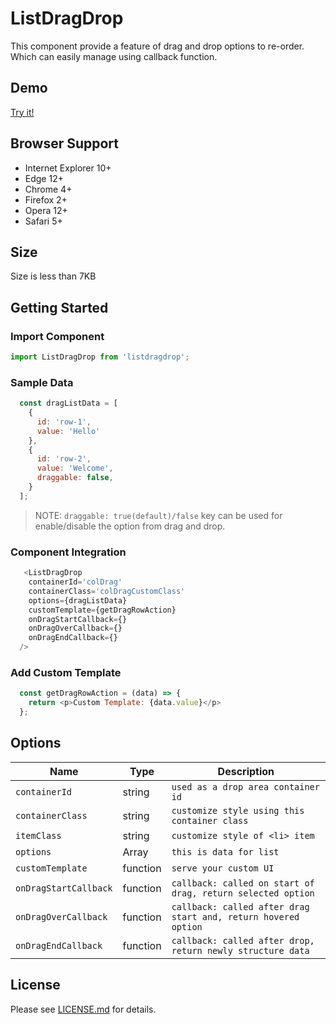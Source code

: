 
# ListDragDrop

This component provide a feature of drag and drop options to re-order. Which can easily manage using callback function.

## Demo

[Try it!](https://jitendra-pathak.github.io/react-drag-drop-demo/)


## Browser Support

- Internet Explorer  10+
- Edge 12+
- Chrome 4+
- Firefox 2+
- Opera 12+
- Safari 5+

## Size 

Size is less than 7KB

## Getting Started

### Import Component

```js
import ListDragDrop from 'listdragdrop';
```


### Sample Data

```js
  const dragListData = [
    {
      id: 'row-1',
      value: 'Hello'
    },
    {
      id: 'row-2',
      value: 'Welcome',
      draggable: false,
    }
  ];
```

> NOTE: `draggable: true(default)/false` key can be used for enable/disable the option from drag and drop.


### Component Integration

```js
   <ListDragDrop
    containerId='colDrag'
    containerClass='colDragCustomClass'
    options={dragListData}
    customTemplate={getDragRowAction}
    onDragStartCallback={}
    onDragOverCallback={}
    onDragEndCallback={}
  />
```

### Add Custom Template

```js
  const getDragRowAction = (data) => {
    return <p>Custom Template: {data.value}</p>
  };
```

## Options

| Name                | Type     | Description                                                         |
| ------------------- | ---------| ------------------------------------------------------------------- |
| `containerId`       | string   | `used as a drop area container id`                                  |
| `containerClass`    | string   | `customize style using this container class`                |
| `itemClass`         | string   | `customize style of <li> item`                              |
| `options`           | Array    | `this is data for list`                                             |
| `customTemplate`    | function | `serve your custom UI`                            |
| `onDragStartCallback` | function | `callback: called on start of drag, return selected option`       |
| `onDragOverCallback`  | function | `callback: called after drag start and, return hovered option`    |
| `onDragEndCallback`   | function | `callback: called after drop, return newly structure data`        |

## License

Please see [LICENSE.md](./LICENSE.md) for details.